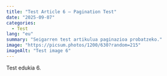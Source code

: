 ```yaml
---
title: "Test Article 6 — Pagination Test"
date: "2025-09-07"
categories:
  - Test
lang: "eu"
summary: "Seigarren test artikulua paginazioa probatzeko."
image: "https://picsum.photos/1200/630?random=215"
imageAlt: "Test image 6"
---
```


Test edukia 6.
